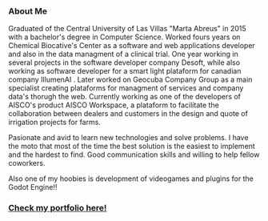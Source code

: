 ### About Me
Graduated of the Central University of Las Villas "Marta Abreus" in 2015 with a bachelor's degree in Computer Science. Worked fours years on Chemical Biocative's Center as a software and web applications developer and also in the data managment of a clinical trial. One year working in several projects in the software developer company Desoft, while also working as software developer for a smart light plataform for canadian company IllumenAI . Later worked on Geocuba Company Group as a main specialist creating plataforms for managment of services and company data's thorugh the web. Currently working as one of the developers of AISCO's product AISCO Workspace, a plataform to facilitate the collaboration between dealers and customers in the design and quote of irrigation projects for farms.

Pasionate and avid to learn new technologies and solve problems. I have the moto that most of the time the best solution is the easiest to implement and the hardest to find. Good communication skills and willing to help fellow coworkers.

Also one of my hoobies is development of videogames and plugins for the Godot Engine!!

### [Check my portfolio here!](https://edwardc91.github.io/)
